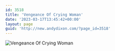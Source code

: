 ```yaml
---
id: 3518
title: 'Vengeance Of Crying Woman'
date: '2023-03-17T13:45:42+00:00'
layout: page
guid: 'http://new.andydixon.com/?page_id=3518'
---
```


![Vengeance Of Crying Woman](https://i0.wp.com/assets.g8x2.ldn.idrivee2-23.com/posters/Vengeance%20Of%20Crying%20Woman%2001.jpg?w=1200&ssl=1 "Vengeance Of Crying Woman")